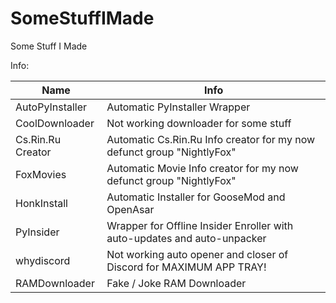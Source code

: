 # SomeStuffIMade
Some Stuff I Made

Info:

| Name | Info |
| --- | --- |
| AutoPyInstaller | Automatic PyInstaller Wrapper |
| CoolDownloader | Not working downloader for some stuff |
| Cs.Rin.Ru Creator | Automatic Cs.Rin.Ru Info creator for my now defunct group "NightlyFox" |
| FoxMovies | Automatic Movie Info creator for my now defunct group "NightlyFox" |
| HonkInstall | Automatic Installer for GooseMod and OpenAsar |
| PyInsider | Wrapper for Offline Insider Enroller with auto-updates and auto-unpacker |
| whydiscord | Not working auto opener and closer of Discord for MAXIMUM APP TRAY! |
| RAMDownloader | Fake / Joke RAM Downloader |
